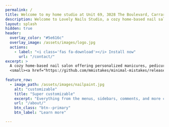 ```yaml
---
permalink: /
title: Welcome to my home studio at Unit 69, 3028 The Boulevard, Carrara
description: Welcome to Lovely Nails Studio, a cozy home-based nail salon offering personalized manicures, pedicures, nail art, and spa treatments.
layout: splash
hidden: true
header:
  overlay_color: "#5e616c"
  overlay_image: /assets/images/logo.jpg
  actions:
    - label: "<i class='fas fa-download'></i> Install now"
      url: "/contact/"
excerpt: >
  A cozy home-based nail salon offering personalized manicures, pedicures, nail art, and spa treatments<br />
  <small><a href="https://github.com/mmistakes/minimal-mistakes/releases/tag/4.27.3">Latest release v4.27.3</a></small>
  
feature_row:
  - image_path: /assets/images/nailpaint.jpg
    alt: "customizable"
    title: "Super customizable"
    excerpt: "Everything from the menus, sidebars, comments, and more can be configured or set with YAML Front Matter."
    url: "/about/"
    btn_class: "btn--primary"
    btn_label: "Learn more"

---
```

